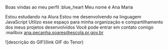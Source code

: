 Boas vindas ao meu perfil :blue_heart
Meu nome é Ana Maria

Estou estudando na Alura
Estou me desenvolvendo na linguagem JavaScript
Utilizo esse espaço para minha organização e compartilhamento dos meus projetos desenvolvidos
Você pode entrar em contato comigo :mailbox
ana.pecanha.soares@escola.pr.gov.br

![descrição do GIF](link GIF do Tenor)
